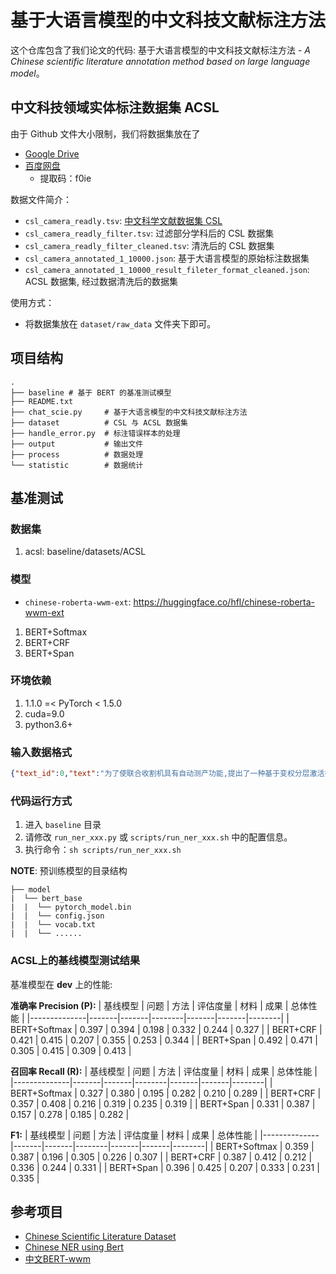 # 基于大语言模型的中文科技文献标注方法

这个仓库包含了我们论文的代码: 基于大语言模型的中文科技文献标注方法 - *A Chinese scientific literature annotation method based on large language model*。

## 中文科技领域实体标注数据集 ACSL

由于 Github 文件大小限制，我们将数据集放在了 
- [Google Drive](https://drive.google.com/drive/folders/1e9aveXUsz6qe0C6MqdXR7-TyvxSzJvy_?usp=sharing)
- [百度网盘](https://pan.baidu.com/s/123rp_t6fCucMuz5iRXNMfQ?pwd=f0ie)
    -   提取码：f0ie

数据文件简介：
- `csl_camera_readly.tsv`: [中文科学文献数据集 CSL](https://github.com/ydli-ai/CSL)
- `csl_camera_readly_filter.tsv`: 过滤部分学科后的 CSL 数据集
- `csl_camera_readly_filter_cleaned.tsv`: 清洗后的 CSL 数据集
- `csl_camera_annotated_1_10000.json`: 基于大语言模型的原始标注数据集
- `csl_camera_annotated_1_10000_result_fileter_format_cleaned.json`: ACSL 数据集, 经过数据清洗后的数据集


使用方式：

- 将数据集放在 `dataset/raw_data` 文件夹下即可。

## 项目结构

```text
.
├── baseline # 基于 BERT 的基准测试模型
├── README.txt     
├── chat_scie.py     # 基于大语言模型的中文科技文献标注方法
├── dataset          # CSL 与 ACSL 数据集
├── handle_error.py  # 标注错误样本的处理
├── output           # 输出文件
├── process          # 数据处理
└── statistic        # 数据统计
```

## 基准测试

### 数据集

1. acsl: baseline/datasets/ACSL

### 模型

- `chinese-roberta-wwm-ext`: https://huggingface.co/hfl/chinese-roberta-wwm-ext

1. BERT+Softmax
2. BERT+CRF
3. BERT+Span

### 环境依赖

1. 1.1.0 =< PyTorch < 1.5.0
2. cuda=9.0
3. python3.6+

### 输入数据格式

```json
{"text_id":0,"text":"为了使联合收割机具有自动测产功能,提出了一种基于变权分层激活扩散的产量预测误差剔除模型,并使用单片机设计了联合收获机测产系统.测产系统的主要功能是:在田间进行作业时,收割机可以测出当前的运行速度,....","label":{"研究问题":{"联合收割机具有自动测产功能":[[3,15]]},"研究方法":{"基于变权分层激活扩散的产量预测误差剔除模型":[[22,42]]},"研究材料":{"单片机":[[47,49]],"霍尔传感器":[[118,122]],"电容压力传感器":[[124,130]],"ADC0804差分式A/D转换芯片":[[150,166]]},"研究成果":{"将系统应用在了收割机上,通过测试得到了谷物产量的测量值,并与真实值进行比较,验证了系统的可靠性":[[250,296]]}},"title":"谷物联合收获机自动测产系统设计-基于变权分层激活扩散模型","keywords":"联合收割机_测产系统_变权分层_激活扩散","subject":"农业工程","subject_area":"工学"}
```

### 代码运行方式
1. 进入 `baseline` 目录
1. 请修改 `run_ner_xxx.py` 或 `scripts/run_ner_xxx.sh` 中的配置信息。
2. 执行命令：`sh scripts/run_ner_xxx.sh`

**NOTE**: 预训练模型的目录结构

```text
├── model
|  └── bert_base
|  |  └── pytorch_model.bin
|  |  └── config.json
|  |  └── vocab.txt
|  |  └── ......
```

### ACSL上的基线模型测试结果

基准模型在 **dev** 上的性能:

**准确率 Precision (P):**
| 基线模型       | 问题   | 方法   | 评估度量 | 材料   | 成果   | 总体性能 |
|--------------|-------|-------|--------|-------|-------|--------|
| BERT+Softmax | 0.397 | 0.394 | 0.198  | 0.332 | 0.244 | 0.327  |
| BERT+CRF     | 0.421 | 0.415 | 0.207  | 0.355 | 0.253 | 0.344  |
| BERT+Span    | 0.492 | 0.471 | 0.305  | 0.415 | 0.309 | 0.413  |

**召回率 Recall (R):**
| 基线模型       | 问题   | 方法   | 评估度量 | 材料   | 成果   | 总体性能 |
|--------------|-------|-------|--------|-------|-------|--------|
| BERT+Softmax | 0.327 | 0.380 | 0.195  | 0.282 | 0.210 | 0.289  |
| BERT+CRF     | 0.357 | 0.408 | 0.216  | 0.319 | 0.235 | 0.319  |
| BERT+Span    | 0.331 | 0.387 | 0.157  | 0.278 | 0.185 | 0.282  |

**F1:**
| 基线模型       | 问题   | 方法   | 评估度量 | 材料   | 成果   | 总体性能 |
|--------------|-------|-------|--------|-------|-------|--------|
| BERT+Softmax | 0.359 | 0.387 | 0.196  | 0.305 | 0.226 | 0.307  |
| BERT+CRF     | 0.387 | 0.412 | 0.212  | 0.336 | 0.244 | 0.331  |
| BERT+Span    | 0.396 | 0.425 | 0.207  | 0.333 | 0.231 | 0.335  |

## 参考项目

- [Chinese Scientific Literature Dataset](https://github.com/ydli-ai/CSL)
- [Chinese NER using Bert](https://github.com/lonePatient/BERT-NER-Pytorch)
- [中文BERT-wwm](https://github.com/ymcui/Chinese-BERT-wwm)